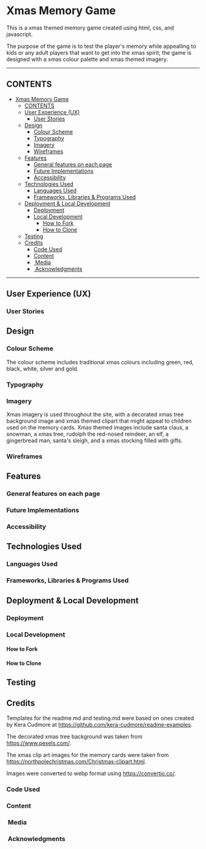 # Xmas Memory Game

This is a xmas themed memory game created using html, css, and javascript.

The purpose of the game is to test the player's memory while appealling to kids or any adult players that want to get into the xmas spirit; the game is designed with a xmas colour palette and xmas themed imagery.

---

## CONTENTS

- [Xmas Memory Game](#xmas-memory-game)
  - [CONTENTS](#contents)
  - [User Experience (UX)](#user-experience-ux)
    - [User Stories](#user-stories)
  - [Design](#design)
    - [Colour Scheme](#colour-scheme)
    - [Typography](#typography)
    - [Imagery](#imagery)
    - [Wireframes](#wireframes)
  - [Features](#features)
    - [General features on each page](#general-features-on-each-page)
    - [Future Implementations](#future-implementations)
    - [Accessibility](#accessibility)
  - [Technologies Used](#technologies-used)
    - [Languages Used](#languages-used)
    - [Frameworks, Libraries \& Programs Used](#frameworks-libraries--programs-used)
  - [Deployment \& Local Development](#deployment--local-development)
    - [Deployment](#deployment)
    - [Local Development](#local-development)
      - [How to Fork](#how-to-fork)
      - [How to Clone](#how-to-clone)
  - [Testing](#testing)
  - [Credits](#credits)
    - [Code Used](#code-used)
    - [Content](#content)
    - [ Media](#media)
    - [ Acknowledgments](#acknowledgments)

---

## User Experience (UX)

### User Stories

## Design

### Colour Scheme

The colour scheme includes traditional xmas colours including green, red, black, white, silver and gold.

### Typography

### Imagery

Xmas imagery is used throughout the site, with a decorated xmas tree background image and xmas themed clipart that might appeal to children used on the memory cards.  Xmas themed images include santa claus, a snowman, a xmas tree, rudolph the red-nosed reindeer, an elf, a gingerbread man, santa's sleigh, and a xmas stocking filled with gifts.

### Wireframes

## Features

### General features on each page

### Future Implementations

### Accessibility

## Technologies Used

### Languages Used

### Frameworks, Libraries & Programs Used

## Deployment & Local Development

### Deployment

### Local Development

#### How to Fork

#### How to Clone

## Testing

## Credits

Templates for the readme.md and testing.md were based on ones created by Kera Cudmore at https://github.com/kera-cudmore/readme-examples.

The decorated xmas tree background was taken from https://www.pexels.com/.

The xmas clip art images for the memory cards were taken from <https://northpolechristmas.com/Christmas-clipart.html>.

Images were converted to webp format using https://convertio.co/.

### Code Used

### Content

###  Media
  
###  Acknowledgments